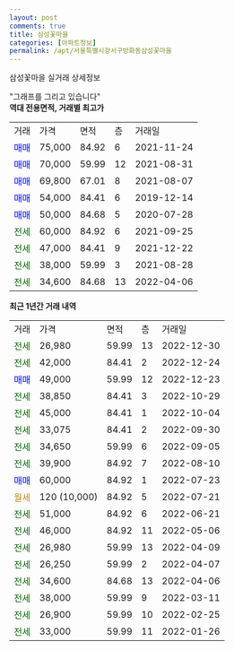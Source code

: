 ```yaml
---
layout: post
comments: true
title: 삼성꽃마을
categories: [아파트정보]
permalink: /apt/서울특별시강서구방화동삼성꽃마을
---
```


삼성꽃마을 실거래 상세정보

<script type="text/javascript">
  google.charts.load('current', {'packages':['line', 'corechart']});
  google.charts.setOnLoadCallback(drawChart);

  function drawChart() {
    var data = new google.visualization.DataTable();
    data.addColumn('date', '거래일');
    data.addColumn('number', "매매");
    data.addColumn('number', "전세");
    data.addColumn('number', "전매");

    data.addRows([[new Date(Date.parse("2022-12-30")), null, 26980, null], [new Date(Date.parse("2022-12-24")), null, 42000, null], [new Date(Date.parse("2022-12-23")), 49000, null, null], [new Date(Date.parse("2022-10-29")), null, 38850, null], [new Date(Date.parse("2022-10-04")), null, 45000, null], [new Date(Date.parse("2022-09-30")), null, 33075, null], [new Date(Date.parse("2022-09-05")), null, 34650, null], [new Date(Date.parse("2022-08-10")), null, 39900, null], [new Date(Date.parse("2022-07-23")), 60000, null, null], [new Date(Date.parse("2022-07-21")), null, null, null], [new Date(Date.parse("2022-06-21")), null, 51000, null], [new Date(Date.parse("2022-05-06")), null, 46000, null], [new Date(Date.parse("2022-04-09")), null, 26980, null], [new Date(Date.parse("2022-04-07")), null, 26250, null], [new Date(Date.parse("2022-04-06")), null, 34600, null], [new Date(Date.parse("2022-03-11")), null, 38000, null], [new Date(Date.parse("2022-02-25")), null, 26900, null], [new Date(Date.parse("2022-01-26")), null, 33000, null]]);

    var options = {
      hAxis: {
        format: 'yyyy/MM/dd'
      },    
      lineWidth: 0,
      pointsVisible: true,    
      title: '최근 1년간 유형별 실거래가 분포',
      legend: { position: 'bottom' }
    };

    var formatter = new google.visualization.NumberFormat({pattern:'###,###'} );
    formatter.format(data, 1);
    formatter.format(data, 2);
    
    setTimeout(function() {
        var chart = new google.visualization.LineChart(document.getElementById('columnchart_material'));
        chart.draw(data, (options));
        document.getElementById('loading').style.display = 'none';
    }, 200);
  }
</script>


<div id="loading" style="z-index:20; display: block; margin-left: 0px">"그래프를 그리고 있습니다"</div>
<div id="columnchart_material" style="width: 95%; margin-left: 0px; display: block"></div>
<!-- contents start -->
<b>역대 전용면적, 거래별 최고가</b>
<table class="sortable">
    <tr>
      <td>거래</td>
      <td>가격</td>
      <td>면적</td>
      <td>층</td>
      <td>거래일</td>
    </tr>
        <tr>
          <td><a style="color: blue">매매</a></td>
          <td>75,000</td>
          <td>84.92</td>
          <td>6</td>
          <td>2021-11-24</td>
        </tr>            <tr>
          <td><a style="color: blue">매매</a></td>
          <td>70,000</td>
          <td>59.99</td>
          <td>12</td>
          <td>2021-08-31</td>
        </tr>            <tr>
          <td><a style="color: blue">매매</a></td>
          <td>69,800</td>
          <td>67.01</td>
          <td>8</td>
          <td>2021-08-07</td>
        </tr>            <tr>
          <td><a style="color: blue">매매</a></td>
          <td>54,000</td>
          <td>84.41</td>
          <td>6</td>
          <td>2019-12-14</td>
        </tr>            <tr>
          <td><a style="color: blue">매매</a></td>
          <td>50,000</td>
          <td>84.68</td>
          <td>5</td>
          <td>2020-07-28</td>
        </tr>        
        <tr>
              <td><a style="color: darkgreen">전세</a></td>
              <td>60,000</td>
              <td>84.92</td>
              <td>6</td>
              <td>2021-09-25</td>
            </tr>            <tr>
              <td><a style="color: darkgreen">전세</a></td>
              <td>47,000</td>
              <td>84.41</td>
              <td>9</td>
              <td>2021-12-22</td>
            </tr>            <tr>
              <td><a style="color: darkgreen">전세</a></td>
              <td>38,000</td>
              <td>59.99</td>
              <td>3</td>
              <td>2021-08-28</td>
            </tr>            <tr>
              <td><a style="color: darkgreen">전세</a></td>
              <td>34,600</td>
              <td>84.68</td>
              <td>13</td>
              <td>2022-04-06</td>
            </tr>        
    
</table>

<b>최근 1년간 거래 내역</b>

<table class="sortable">
    <tr>
      <td>거래</td>
      <td>가격</td>
      <td>면적</td>
      <td>층</td>
      <td>거래일</td>
    </tr>
    <tr>
      <td><a style="color: darkgreen">전세</a></td>
      <td>26,980</td>
      <td>59.99</td>
      <td>13</td>
      <td>2022-12-30</td>
    </tr>          <tr>
      <td><a style="color: darkgreen">전세</a></td>
      <td>42,000</td>
      <td>84.41</td>
      <td>2</td>
      <td>2022-12-24</td>
    </tr>          <tr>
      <td><a style="color: blue">매매</a></td>
      <td>49,000</td>
      <td>59.99</td>
      <td>12</td>
      <td>2022-12-23</td>
    </tr>          <tr>
      <td><a style="color: darkgreen">전세</a></td>
      <td>38,850</td>
      <td>84.41</td>
      <td>3</td>
      <td>2022-10-29</td>
    </tr>          <tr>
      <td><a style="color: darkgreen">전세</a></td>
      <td>45,000</td>
      <td>84.41</td>
      <td>1</td>
      <td>2022-10-04</td>
    </tr>          <tr>
      <td><a style="color: darkgreen">전세</a></td>
      <td>33,075</td>
      <td>84.41</td>
      <td>2</td>
      <td>2022-09-30</td>
    </tr>          <tr>
      <td><a style="color: darkgreen">전세</a></td>
      <td>34,650</td>
      <td>59.99</td>
      <td>6</td>
      <td>2022-09-05</td>
    </tr>          <tr>
      <td><a style="color: darkgreen">전세</a></td>
      <td>39,900</td>
      <td>84.92</td>
      <td>7</td>
      <td>2022-08-10</td>
    </tr>          <tr>
      <td><a style="color: blue">매매</a></td>
      <td>60,000</td>
      <td>84.92</td>
      <td>1</td>
      <td>2022-07-23</td>
    </tr>          <tr>
      <td><a style="color: darkgoldenrod">월세</a></td>
      <td>120 (10,000)</td>
      <td>84.92</td>
      <td>5</td>
      <td>2022-07-21</td>
    </tr>          <tr>
      <td><a style="color: darkgreen">전세</a></td>
      <td>51,000</td>
      <td>84.92</td>
      <td>6</td>
      <td>2022-06-21</td>
    </tr>          <tr>
      <td><a style="color: darkgreen">전세</a></td>
      <td>46,000</td>
      <td>84.92</td>
      <td>11</td>
      <td>2022-05-06</td>
    </tr>          <tr>
      <td><a style="color: darkgreen">전세</a></td>
      <td>26,980</td>
      <td>59.99</td>
      <td>13</td>
      <td>2022-04-09</td>
    </tr>          <tr>
      <td><a style="color: darkgreen">전세</a></td>
      <td>26,250</td>
      <td>59.99</td>
      <td>2</td>
      <td>2022-04-07</td>
    </tr>          <tr>
      <td><a style="color: darkgreen">전세</a></td>
      <td>34,600</td>
      <td>84.68</td>
      <td>13</td>
      <td>2022-04-06</td>
    </tr>          <tr>
      <td><a style="color: darkgreen">전세</a></td>
      <td>38,000</td>
      <td>59.99</td>
      <td>9</td>
      <td>2022-03-11</td>
    </tr>          <tr>
      <td><a style="color: darkgreen">전세</a></td>
      <td>26,900</td>
      <td>59.99</td>
      <td>10</td>
      <td>2022-02-25</td>
    </tr>          <tr>
      <td><a style="color: darkgreen">전세</a></td>
      <td>33,000</td>
      <td>59.99</td>
      <td>11</td>
      <td>2022-01-26</td>
    </tr>      </table>
<!-- contents end -->    

